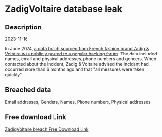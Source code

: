 # ZadigVoltaire database leak

## Description

2023-11-16

In June 2024, <a href="https://x.com/h4ckmanac/status/1798228918006091819" target="_blank" rel="noopener">a data brach sourced from French fashion brand Zadig & Voltaire was publicly posted to a popular hacking forum</a>. The data included names, email and physical addresses, phone numbers and genders. When contacted about the incident, Zadig & Voltaire advised the incident had occurred more than 6 months ago and that &quot;all measures were taken quickly&quot;.

## Breached data

Email addresses, Genders, Names, Phone numbers, Physical addresses

## Free download Link

[ZadigVoltaire breach Free Download Link](https://tinyurl.com/2b2k277t)